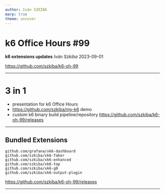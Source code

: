 ```yaml
---
author: Iván SZKIBA
marp: true
theme: uncover
---
```


# k6 Office Hours #99
**k6 extensions updates**
*Iván Szkiba*
2023-09-01

https://github.com/szkiba/k6-oh-99

---

# 3 in 1

- presentation for k6 Office Hours
- https://github.com/szkiba/my-k6 demo
- custom k6 binary build pipeline/repository
  https://github.com/szkiba/k6-oh-99/releases
---

## Bundled Extensions

```xk6
github.com/grafana/xk6-dashboard
github.com/szkiba/xk6-faker
github.com/szkiba/xk6-enhanced
github.com/szkiba/xk6-top
github.com/szkiba/xk6-g0
github.com/szkiba/xk6-output-plugin
```

https://github.com/szkiba/k6-oh-99/releases

---
